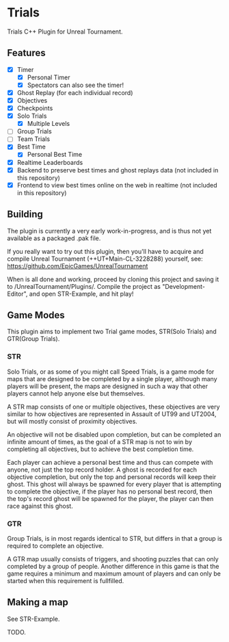 # Trials

Trials C++ Plugin for Unreal Tournament.

## Features

- [x] Timer
  - [x] Personal Timer
  - [x] Spectators can also see the timer!
- [x] Ghost Replay (for each individual record)
- [x] Objectives
- [x] Checkpoints
- [x] Solo Trials
  - [x] Multiple Levels
- [ ] Group Trials
- [ ] Team Trials
- [x] Best Time
  - [x] Personal Best Time
- [x] Realtime Leaderboards
- [x] Backend to preserve best times and ghost replays data (not included in this repository)
- [x] Frontend to view best times online on the web in realtime (not included in this repository)

## Building

The plugin is currently a very early work-in-progress, and is thus not yet available as a packaged .pak file.

If you really want to try out this plugin, then you'll have to acquire and compile Unreal Tournament (++UT+Main-CL-3228288) yourself, see: https://github.com/EpicGames/UnrealTournament

When is all done and working, proceed by cloning this project and saving it to /UnrealTournament/Plugins/. Compile the project as "Development-Editor", and open STR-Example, and hit play!

## Game Modes

This plugin aims to implement two Trial game modes, STR(Solo Trials) and GTR(Group Trials).

### STR

Solo Trials, or as some of you might call Speed Trials, is a game mode for maps that are designed to be completed by a single player, although many players will be present, the maps are designed in such a way that other players cannot help anyone else but themselves.

A STR map consists of one or multiple objectives, these objectives are very similar to how objectives are represented in Assault of UT99 and UT2004, but will mostly consist of proximity objectives.

An objective will not be disabled upon completion, but can be completed an infinite amount of times, as the goal of a STR map is not to win by completing all objectives, but to achieve the best completion time. 

Each player can achieve a personal best time and thus can compete with anyone, not just the top record holder. A ghost is recorded for each objective completion, but only the top and personal records will keep their ghost. This ghost will always be spawned for every player that is attempting to complete the objective, if the player has no personal best record, then the top's record ghost will be spawned for the player, the player can then race against this ghost.

### GTR

Group Trials, is in most regards identical to STR, but differs in that a group is required to complete an objective.

A GTR map usually consists of triggers, and shooting puzzles that can only completed by a group of people.
Another difference in this game is that the game requires a minimum and maximum amount of players and can only be started when this requirement is fullfilled.


## Making a map
See STR-Example.

TODO.
